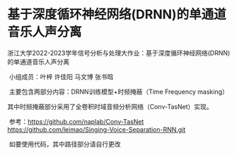 # 基于深度循环神经网络(DRNN)的单通道音乐人声分离
浙江大学2022-2023学年信号分析与处理大作业：基于深度循环神经网络(DRNN)的单通道音乐人声分离

​	小组成员：叶梓 许佳阳 马文博 张书晗

​	主要包含两部分内容：DRNN训练模型+时频掩蔽（Time Frequency masking）

​	其中时频掩蔽部分采用了全卷积时域音频分析网络（Conv-TasNet）实现。

​	参考：https://github.com/naplab/Conv-TasNet                      https://github.com/leimao/Singing-Voice-Separation-RNN.git

​	如要使用代码，其中路径部分请自行更改
